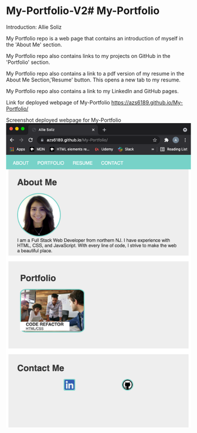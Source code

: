 # My-Portfolio-V2# My-Portfolio
Introduction: Allie Soliz

My Portfolio repo is a web page that contains an introduction of myself in the 'About Me' section. 

My Portfolio repo also contains links to my projects on GitHub in the 'Portfolio' section. 

My Portfolio repo also contains a link to a pdf version of my resume in the About Me Section,'Resume' button. This opens a new tab to my resume.

My Portfolio repo also contains a link to my LinkedIn and GitHub pages.


Link for deployed webpage of My-Portfolio
https://azs6189.github.io/My-Portfolio/

Screenshot deployed webpage for My-Portfolio
![My-Portfolio](images/my-portfolio.png)
